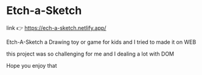 # Etch-a-Sketch

link 👉 https://ech-a-sketch.netlify.app/

Etch-A-Sketch a Drawing toy or game for kids and I tried to made it on WEB

this project was so challenging for me and I dealing a lot with DOM 

Hope you enjoy that 
